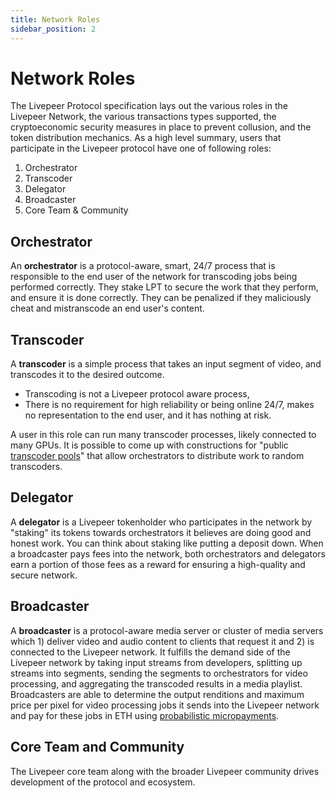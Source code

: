 ```yaml
---
title: Network Roles
sidebar_position: 2
---
```


# Network Roles

The Livepeer Protocol specification lays out the various roles in the Livepeer
Network, the various transactions types supported, the cryptoeconomic security
measures in place to prevent collusion, and the token distribution mechanics. As
a high level summary, users that participate in the Livepeer protocol have one
of following roles:

1. Orchestrator
2. Transcoder
3. Delegator
4. Broadcaster
5. Core Team & Community

## Orchestrator

An **orchestrator** is a protocol-aware, smart, 24/7 process that is responsible to the end user of the network for transcoding jobs being performed correctly.
They stake LPT to secure the work that they perform, and ensure it is done correctly. They can be penalized if they maliciously cheat and mistranscode an end user's content.

## Transcoder

A **transcoder** is a simple process that takes an input segment of video, and transcodes it to the desired outcome.

- Transcoding is not a Livepeer protocol aware process,
- There is no requirement for high reliability or being online 24/7, makes no representation to the end user, and it has nothing at risk.

A user in this role can run many transcoder processes, likely connected to many GPUs. It is possible to come up with constructions for "public [transcoder pools](/video-miners/core-concepts/pools)" that allow orchestrators to distribute work to random transcoders.

## Delegator

A **delegator** is a Livepeer tokenholder who participates in the network by
"staking" its tokens towards orchestrators it believes are doing good and honest
work. You can think about staking like putting a deposit down. When a
broadcaster pays fees into the network, both orchestrators and delegators earn a
portion of those fees as a reward for ensuring a high-quality and secure
network.

## Broadcaster

A **broadcaster** is a protocol-aware media server or cluster of media servers which 1) deliver video and audio content to clients that request it and 2) is connected to the Livepeer network. It fulfills the demand side of the Livepeer network by taking input streams from developers, splitting up streams into segments, sending the segments to orchestrators for video processing, and aggregating the transcoded results in a media playlist. Broadcasters are able to determine the output renditions and maximum price per pixel for video processing jobs it sends into the Livepeer network and pay for these
jobs in ETH using [probabilistic micropayments](https://medium.com/livepeer-blog/streamflow-probabilistic-micropayments-f3a647672462).

## Core Team and Community

The Livepeer core team along with the broader Livepeer community drives
development of the protocol and ecosystem.
